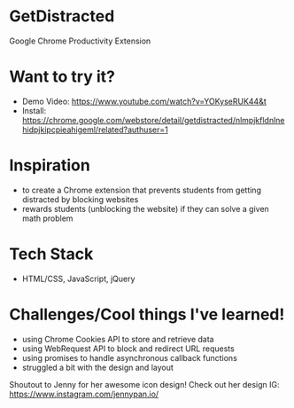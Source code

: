 # GetDistracted
Google Chrome Productivity Extension

# Want to try it?
- Demo Video: https://www.youtube.com/watch?v=YOKyseRUK44&t
- Install: https://chrome.google.com/webstore/detail/getdistracted/nlmpjkfldnlnehidpjkipcpieahigeml/related?authuser=1

# Inspiration
- to create a Chrome extension that prevents students from getting distracted by blocking websites
- rewards students (unblocking the website) if they can solve a given math problem 

# Tech Stack
- HTML/CSS, JavaScript, jQuery

# Challenges/Cool things I've learned!
- using Chrome Cookies API to store and retrieve data 
- using WebRequest API to block and redirect URL requests
- using promises to handle asynchronous callback functions
- struggled a bit with the design and layout 


Shoutout to Jenny for her awesome icon design! Check out her design IG: https://www.instagram.com/jennypan.io/
